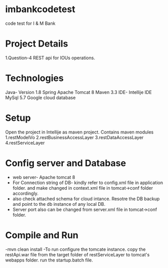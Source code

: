 # imbankcodetest
code test for I &amp; M Bank

# Project Details
1.Question-4
REST api for IOUs operations.


# Technologies
Java- Version 1.8 
Spring
Apache Tomcat 8
Maven 3.3
IDE- Intellije IDE
MySql 5.7
Google cloud database

# Setup
Open the project in Intellije as maven project.
Contains maven modules
1.restModelVo
2.restBusinessAccessLayer
3.restDataAccessLayer
4.restServiceLayer

# Config server and Database

- web server- Apache tomcat 8 
- For Connection string of DB- kindly refer to config.xml file in application folder.
and make changed in context.xml file in tomcat->conf folder accordingly.
- also check attached schema for cloud intance. Resotre the DB backup and point to the db instance of any local DB.
- Server port also can be changed from server.xml file in tomcat->conf folder.
 

# Compile and Run
-mvn clean install
-To run configure the tomcate instance.
copy the restApi.war file from the target folder of restServiceLayer to tomcat's webapps folder.
run the startup.batch file.
